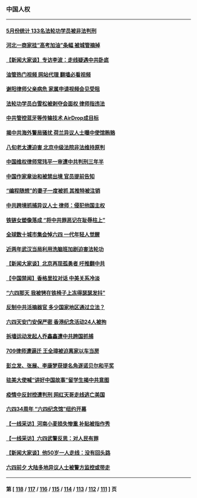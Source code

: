 ### 中国人权
---
#### [5月份统计 133名法轮功学员被非法判刑](../../pages/ncid278/n14013124.md?06110845) 
#### [河北一商家挂“高考加油”条幅 被城管摘掉](../../pages/ncid278/n14013613.md?06110845) 
#### [【新闻大家谈】专访李波：走线疑遇中共卧底](../../pages/ncid278/n14013229.md?06110845) 
#### [油管热门视频 网站代理 翻墙必看视频](http://138.2.39.72:81/youtube.html?epic-marker?06110845)
#### [谢阳律师父亲病危 家属申请视频会见受阻](../../pages/ncid278/n14013006.md?06110845) 
#### [法轮功学员白雪松被剥夺会面权 律师指违法](../../pages/ncid278/n14012545.md?06110845) 
#### [中共管控蓝牙等传输技术 AirDrop成目标](../../pages/ncid278/n14013101.md?06110845) 
#### [揭中共海外警局骚扰 荷兰异议人士曝中使馆贿赂](../../pages/ncid278/n14012570.md?06110845) 
#### [八旬老太遭迫害 北京中级法院非法维持原判](../../pages/ncid278/n14011579.md?06110845) 
#### [中国维权律师常玮平一审遭中共判刑三年半](../../pages/ncid278/n14012333.md?06110845) 
#### [中国作家章诒和被禁出境 官员提前告知](../../pages/ncid278/n14012363.md?06110845) 
#### [“编程随想”的妻子一度被抓 其推特被注销](../../pages/ncid278/n14012165.md?06110845) 
#### [中共跨境抓捕异议人士 律师：侵犯他国主权](../../pages/ncid278/n14011296.md?06110845) 
#### [铁链女塑像落成 “将中共罪恶记在耻辱柱上”](../../pages/ncid278/n14010737.md?06110845) 
#### [全球数十城市集会悼六四 一代年轻人觉醒](../../pages/ncid278/n14010437.md?06110845) 
#### [近两年武汉当局利用洗脑班加剧迫害法轮功](../../pages/ncid278/n14009413.md?06110845) 
#### [【新闻大家谈】北京再现孤勇者 吁推翻中共](../../pages/ncid278/n14010390.md?06110845) 
#### [【中国禁闻】香格里拉对话 中美关系冷淡](../../pages/ncid278/n14010311.md?06110845) 
#### [“六四那天 我被铐在铁椅子上冻得瑟瑟发抖”](../../pages/ncid278/n14009981.md?06110845) 
#### [反制中共活摘器官 多少国家地区通过立法？](../../pages/ncid278/n14009863.md?06110845) 
#### [六四天安门安保严密 香港纪念活动24人被拘](../../pages/ncid278/n14009800.md?06110845) 
#### [拆墙运动发起人乔鑫鑫遭中共跨国抓捕](../../pages/ncid278/n14009411.md?06110845) 
#### [709律师遭逼迁 王全璋被迫离家以车当房](../../pages/ncid278/n14009309.md?06110845) 
#### [彭立发、张展、李康梦获提名角逐诺贝尔和平奖](../../pages/ncid278/n14009215.md?06110845) 
#### [驻美大使喊“讲好中国故事”留学生揭中共意图](../../pages/ncid278/n14009303.md?06110845) 
#### [疫情中反封控遭判刑 网红天哥走线逃亡美国](../../pages/ncid278/n14007927.md?06110845) 
#### [六四34周年 “六四纪念馆”纽约开幕](../../pages/ncid278/n14009057.md?06110845) 
#### [【一线采访】河南小麦损失惨重 补贴被指作秀](../../pages/ncid278/n14008833.md?06110845) 
#### [【一线采访】六四武警反思：对人民有罪](../../pages/ncid278/n14008993.md?06110845) 
#### [【新闻大家谈】他50岁一人走线：没有回头路](../../pages/ncid278/n14008870.md?06110845) 
#### [六四前夕 大陆多地异议人士被警方监控或带走](../../pages/ncid278/n14008691.md?06110845) 

---
#### 第 [ [118](./118.md?06110845) / [117](./117.md?06110845) / [116](./116.md?06110845) / [115](./115.md?06110845) / [114](./114.md?06110845) / [113](./113.md?06110845) / [112](./112.md?06110845) / [111](./111.md?06110845) ] 页
